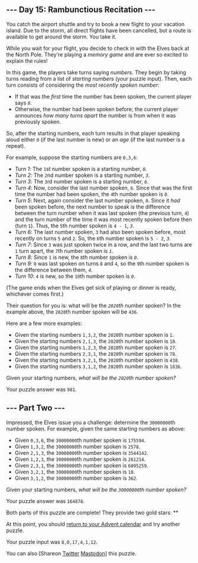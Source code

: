 
--- Day 15: Rambunctious Recitation ---
---------------------------------------

You catch the airport shuttle and try to book a new flight to your vacation island. Due to the storm, all direct flights have been cancelled, but a route is available to get around the storm. You take it.


While you wait for your flight, you decide to check in with the Elves back at the North Pole. They're playing a *memory game* and are ever so excited to explain the rules!


In this game, the players take turns saying *numbers*. They begin by taking turns reading from a list of *starting numbers* (your puzzle input). Then, each turn consists of considering the *most recently spoken number*:


* If that was the *first* time the number has been spoken, the current player says *`0`*.
* Otherwise, the number had been spoken before; the current player announces *how many turns apart* the number is from when it was previously spoken.


So, after the starting numbers, each turn results in that player speaking aloud either *`0`* (if the last number is new) or an *age* (if the last number is a repeat).


For example, suppose the starting numbers are `0,3,6`:


* *Turn 1*: The `1`st number spoken is a starting number, *`0`*.
* *Turn 2*: The `2`nd number spoken is a starting number, *`3`*.
* *Turn 3*: The `3`rd number spoken is a starting number, *`6`*.
* *Turn 4*: Now, consider the last number spoken, `6`. Since that was the first time the number had been spoken, the `4`th number spoken is *`0`*.
* *Turn 5*: Next, again consider the last number spoken, `0`. Since it *had* been spoken before, the next number to speak is the difference between the turn number when it was last spoken (the previous turn, `4`) and the turn number of the time it was most recently spoken before then (turn `1`). Thus, the `5`th number spoken is `4 - 1`, *`3`*.
* *Turn 6*: The last number spoken, `3` had also been spoken before, most recently on turns `5` and `2`. So, the `6`th number spoken is `5 - 2`, *`3`*.
* *Turn 7*: Since `3` was just spoken twice in a row, and the last two turns are `1` turn apart, the `7`th number spoken is *`1`*.
* *Turn 8*: Since `1` is new, the `8`th number spoken is *`0`*.
* *Turn 9*: `0` was last spoken on turns `8` and `4`, so the `9`th number spoken is the difference between them, *`4`*.
* *Turn 10*: `4` is new, so the `10`th number spoken is *`0`*.


(The game ends when the Elves get sick of playing or dinner is ready, whichever comes first.)


Their question for you is: what will be the *`2020`th* number spoken? In the example above, the `2020`th number spoken will be `436`.


Here are a few more examples:


* Given the starting numbers `1,3,2`, the `2020`th number spoken is `1`.
* Given the starting numbers `2,1,3`, the `2020`th number spoken is `10`.
* Given the starting numbers `1,2,3`, the `2020`th number spoken is `27`.
* Given the starting numbers `2,3,1`, the `2020`th number spoken is `78`.
* Given the starting numbers `3,2,1`, the `2020`th number spoken is `438`.
* Given the starting numbers `3,1,2`, the `2020`th number spoken is `1836`.


Given your starting numbers, *what will be the `2020`th number spoken?*



Your puzzle answer was `981`.

--- Part Two ---
----------------

Impressed, the Elves issue you a challenge: determine the `30000000`th number spoken. For example, given the same starting numbers as above:


* Given `0,3,6`, the `30000000`th number spoken is `175594`.
* Given `1,3,2`, the `30000000`th number spoken is `2578`.
* Given `2,1,3`, the `30000000`th number spoken is `3544142`.
* Given `1,2,3`, the `30000000`th number spoken is `261214`.
* Given `2,3,1`, the `30000000`th number spoken is `6895259`.
* Given `3,2,1`, the `30000000`th number spoken is `18`.
* Given `3,1,2`, the `30000000`th number spoken is `362`.


Given your starting numbers, *what will be the `30000000`th number spoken?*



Your puzzle answer was `164878`.

Both parts of this puzzle are complete! They provide two gold stars: \*\*


At this point, you should [return to your Advent calendar](/2020) and try another puzzle.


Your puzzle input was `8,0,17,4,1,12`.


You can also [Shareon
 [Twitter](https://twitter.com/intent/tweet?text=I%27ve+completed+%22Rambunctious+Recitation%22+%2D+Day+15+%2D+Advent+of+Code+2020&url=https%3A%2F%2Fadventofcode%2Ecom%2F2020%2Fday%2F15&related=ericwastl&hashtags=AdventOfCode)
[Mastodon](javascript:void(0);)] this puzzle.


